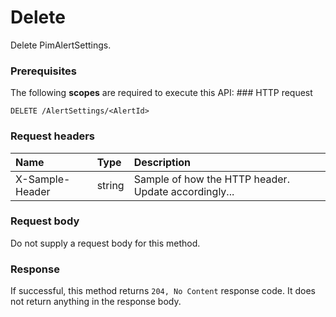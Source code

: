 # Delete

Delete PimAlertSettings.
### Prerequisites
The following **scopes** are required to execute this API: ### HTTP request
<!-- { "blockType": "ignored" } -->
```http
DELETE /AlertSettings/<AlertId>

```
### Request headers
| Name       | Type | Description|
|:---------------|:--------|:----------|
| X-Sample-Header  | string  | Sample of how the HTTP header. Update accordingly...|

### Request body
Do not supply a request body for this method.


### Response
If successful, this method returns `204, No Content` response code. It does not return anything in the response body.


<!-- uuid: 34887bff-3c32-4eb0-93c0-dcf28d0679a1
2015-10-15 04:04:58 UTC -->
<!-- {
  "type": "#page.annotation",
  "description": "Delete",
  "keywords": "",
  "section": "documentation",
  "tocPath": ""
}-->
